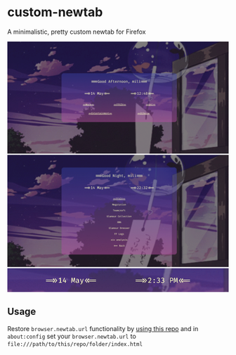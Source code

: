 # custom-newtab
A minimalistic, pretty custom newtab for Firefox

![screenshot](screenshots/screenshot.png)
![screenshot1](screenshots/screenshot1.png)
![screenshot2](screenshots/screenshot2.png)

## Usage

Restore `browser.newtab.url` functionality by [using this repo](https://github.com/xiaoxiaoflood/firefox-scripts) and in `about:config` set your `browser.newtab.url` to `file:///path/to/this/repo/folder/index.html`


